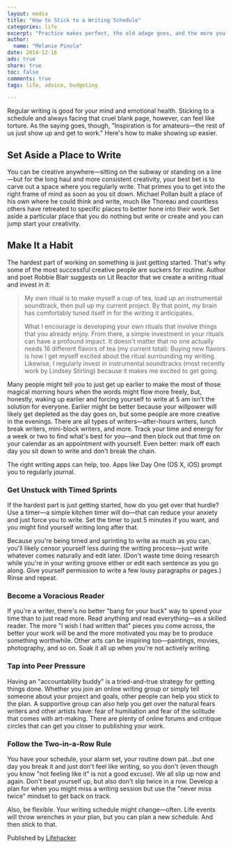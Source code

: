 ```yaml
---
layout: media
title: "How to Stick to a Writing Schedule"
categories: life
excerpt: "Practice makes perfect, the old adage goes, and the more you write the better you get at it. Whether you're blogging for money or writing for yourself—perhaps for November's NaNoWriMo, National Novel Writing Month—here are some tips to develop a writing habit."
author: 
  name: "Melanie Pinola"
date: 2014-12-16
ads: true
share: true
toc: false
comments: true
tags: life, advice, budgeting 

---
```


Regular writing is good for your mind and emotional health. Sticking to a schedule and always facing that cruel blank page, however, can feel like torture. As the saying goes, though, "Inspiration is for amateurs—the rest of us just show up and get to work." Here's how to make showing up easier.

## Set Aside a Place to Write

You can be creative anywhere—sitting on the subway or standing on a line—but for the long haul and more consistent creativity, your best bet is to carve out a space where you regularly write. That primes you to get into the right frame of mind as soon as you sit down. Michael Pollan built a place of his own where he could think and write, much like Thoreau and countless others have retreated to specific places to better hone into their work. Set aside a particular place that you do nothing but write or create and you can jump start your creativity.

## Make It a Habit

The hardest part of working on something is just getting started. That's why some of the most successful creative people are suckers for routine. Author and poet Robbie Blair suggests on Lit Reactor that we create a writing ritual and invest in it:

> My own ritual is to make myself a cup of tea, load up an instrumental soundtrack, then pull up my current project. By that point, my brain has comfortably tuned itself in for the writing it anticipates.
>
> What I encourage is developing your own rituals that involve things that you already enjoy. From there, a simple investment in your rituals can have a profound impact. It doesn't matter that no one actually needs 16 different flavors of tea (my current total): Buying new flavors is how I get myself excited about the ritual surrounding my writing. Likewise, I regularly invest in instrumental soundtracks (most recently work by Lindsey Stirling) because it makes me excited to get going.

Many people might tell you to just get up earlier to make the most of those magical morning hours when the words might flow more freely, but, honestly, waking up earlier and forcing yourself to write at 5 am isn't the solution for everyone. Earlier might be better because your willpower will likely get depleted as the day goes on, but some people are more creative in the evenings. There are all types of writers—after-hours writers, lunch break writers, mini-block writers, and more. Track your time and energy for a week or two to find what's best for you—and then block out that time on your calendar as an appointment with yourself. Even better: mark off each day you sit down to write and don't break the chain.

The right writing apps can help, too. Apps like Day One (OS X, iOS) prompt you to regularly journal.

### Get Unstuck with Timed Sprints

If the hardest part is just getting started, how do you get over that hurdle? Use a timer—a simple kitchen timer will do—that can reduce your anxiety and just force you to write. Set the timer to just 5 minutes if you want, and you might find yourself writing long after that.

Because you're being timed and sprinting to write as much as you can, you'll likely censor yourself less during the writing process—just write whatever comes naturally and edit later. (Don't waste time doing research while you're in your writing groove either or edit each sentence as you go along. Give yourself permission to write a few lousy paragraphs or pages.) Rinse and repeat.

### Become a Voracious Reader

If you're a writer, there's no better "bang for your buck" way to spend your time than to just read more. Read anything and read everything—as a skilled reader. The more "I wish I had written that" pieces you come across, the better your work will be and the more motivated you may be to produce something worthwhile. Other arts can be inspiring too—paintings, movies, photography, and so on. Soak it all up when you're not actively writing.

### Tap into Peer Pressure

Having an "accountability buddy" is a tried-and-true strategy for getting things done. Whether you join an online writing group or simply tell someone about your project and goals, other people can help you stick to the plan. A supportive group can also help you get over the natural fears writers and other artists have: fear of humiliation and fear of the solitude that comes with art-making. There are plenty of online forums and critique circles that can get you closer to publishing your work.

### Follow the Two-in-a-Row Rule

You have your schedule, your alarm set, your routine down pat…but one day you break it and just don't feel like writing, so you don't (even though you know "not feeling like it" is not a good excuse). We all slip up now and again. Don't beat yourself up, but also don't slip twice in a row. Develop a plan for when you might miss a writing session but use the "never miss twice" mindset to get back on track.

Also, be flexible. Your writing schedule might change—often. Life events will throw wrenches in your plan, but you can plan a new schedule. And then stick to that.

Published by [Lifehacker](http://lifehacker.com/how-to-stick-to-a-writing-schedule-1653234644)
